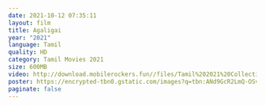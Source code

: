```yaml
---
date: 2021-10-12 07:35:11
layout: film
title: Agaligai
year: "2021"
language: Tamil
quality: HD
category: Tamil Movies 2021
size: 600MB
video: http://download.mobilerockers.fun//files/Tamil%202021%20Collection/Agaligai%20(2021)/Agaligai%20(2021)%20Full%20Movies/Agaligai%20(2021)%20DVDRip/Agaligai%20(2021)%20DVDRip%20Single%20Part.mp4
poster: https://encrypted-tbn0.gstatic.com/images?q=tbn:ANd9GcR2LmQ-OSvm-Rw0PMhnRoLX7V8eAsMlUeTOSA&usqp=CAU
paginate: false
---
```

